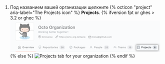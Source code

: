 1. Под названием вашей организации щелкните
{% octicon "project" aria-label="The Projects icon" %} **Projects**.
  {% ifversion fpt or ghes > 3.2 or ghec %}
  ![Projects tab for your organization](/assets/images/help/organizations/organization-projects-tab-with-overview-tab.png)
  {% else %}
  ![Projects tab for your organization](/assets/images/help/organizations/organization-projects-tab.png)
  {% endif %}
